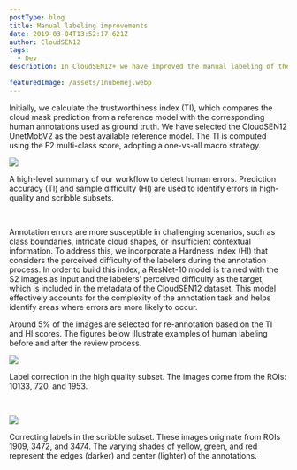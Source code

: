 ```yaml
---
postType: blog
title: Manual labeling improvements
date: 2019-03-04T13:52:17.621Z
author: CloudSEN12
tags:
  - Dev
description: In CloudSEN12+ we have improved the manual labeling of the images. CloudSEN12+ employs a dual-scoring approach to detect potential human errors in semantic segmentation.

featuredImage: /assets/1nubemej.webp
---
```


Initially, we calculate the trustworthiness index (TI), which compares the cloud mask prediction from a reference model with the corresponding human annotations used as ground truth. We have selected the CloudSEN12 UnetMobV2 as the best available reference model. The TI is computed using the F2 multi-class score, adopting a one-vs-all macro strategy.

![](../../../assets/fig_blog_02.png)

A high-level summary of our workflow to detect human errors. Prediction accuracy (TI) and sample difficulty (HI) are used to identify errors in high-quality and scribble subsets.

<br>

Annotation errors are more susceptible in challenging scenarios, such as class boundaries, intricate cloud shapes, or insufficient contextual information. To address this, we incorporate a Hardness Index (HI) that considers the perceived difficulty of the labelers during the annotation process. In order to build this index, a ResNet-10 model is trained with the S2 images as input and the labelers’ perceived difficulty as the target, which is included in the metadata of the CloudSEN12 dataset. This model effectively accounts for the complexity of the annotation task and helps identify areas where errors are more likely to occur.

Around 5% of the images are selected for re-annotation based on the TI and HI scores. The figures below illustrate examples of human labeling before and after the review process.

![](../../../assets/fig_blog_03.png)

Label correction in the high quality subset. The images come from the ROIs: 10133, 720, and 1953.

<br>


![](../../../assets/fig_blog_04.png)

Correcting labels in the scribble subset. These images originate from ROIs 1909, 3472, and 3474. The varying shades of yellow, green, and red represent the edges (darker) and center (lighter) of the annotations.
